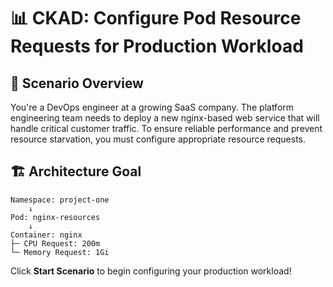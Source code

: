 # 📊 CKAD: Configure Pod Resource Requests for Production Workload

## 🎯 Scenario Overview

You're a DevOps engineer at a growing SaaS company. The platform engineering team needs to deploy a new nginx-based web service that will handle critical customer traffic. To ensure reliable performance and prevent resource starvation, you must configure appropriate resource requests.

## 🏗️ Architecture Goal

```
Namespace: project-one
    ↓
Pod: nginx-resources
    ↓
Container: nginx
├─ CPU Request: 200m
└─ Memory Request: 1Gi
```

Click **Start Scenario** to begin configuring your production workload!
